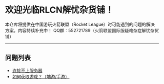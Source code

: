 # 欢迎光临RLCN解忧杂货铺！

本仓库将提供在中国游玩火箭联盟（Rocket League）时可能遇到的问题的解决方案。内容持续补充中！
QQ群：552721789（火箭联盟国际服疑难杂症解忧杂货铺）


---
## 问题列表
- [连接不上服务器](/solutions/server_connection.md)
- [如何获取游戏？（端游/手游）](/solutions/getting_game.md)